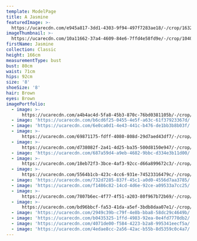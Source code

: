 ```yaml
---
template: ModelPage
title: A Jasmine
featuredImage: >-
  https://ucarecdn.com/e945a817-3dd1-4303-9f94-497f7283ae18/-/crop/1632x996/0,0/-/preview/
imageThumbnail: >-
  https://ucarecdn.com/10a11662-37a4-4609-84e6-7ffd4e58fd9e/-/crop/1040x1586/302,118/-/preview/
firstName: Jasmine
collection: Classic
height: 166cm
measurementType: bust
bust: 80cm
waist: 71cm
hips: 92cm
size: '8'
shoeSize: '8'
hair: Brown
eyes: Brown
imagePortfolio:
  - image: >-
      https://ucarecdn.com/a4b4ac4d-5fa8-45b3-870c-76bd0381105b/-/crop/1632x2317/0,132/-/preview/
  - image: 'https://ucarecdn.com/b6cd6f25-0455-4e5f-a63c-61f37923367d/'
  - image: 'https://ucarecdn.com/6e0ca0d1-4e43-441c-b476-de1bb3b8b03f/'
  - image: >-
      https://ucarecdn.com/69871175-fdff-4080-808d-29d7aed43df7/-/crop/640x898/0,62/-/preview/
  - image: >-
      https://ucarecdn.com/d738082f-2a41-4d25-ba35-500d8150e947/-/crop/1558x2438/0,129/-/preview/
  - image: 'https://ucarecdn.com/687a59d4-a9eb-4682-9bbc-d334e3b11d00/'
  - image: >-
      https://ucarecdn.com/18eb72f3-3bce-4af3-92cc-d66a899672c3/-/crop/1538x1927/83,377/-/preview/
  - image: >-
      https://ucarecdn.com/5564b1cb-423c-4cc6-931e-74523316479c/-/crop/662x1084/71,0/-/preview/
  - image: 'https://ucarecdn.com/732d7285-837f-45c1-a0d0-4556d7aa3785/'
  - image: 'https://ucarecdn.com/f1486c82-14cd-4d6e-92ce-a09533a7cc25/'
  - image: >-
      https://ucarecdn.com/7807b6ec-4f77-4f51-a203-80f967b72b69/-/crop/1632x2323/0,126/-/preview/
  - image: >-
      https://ucarecdn.com/bd96bbcf-fa53-41da-a5ef-3bdb8daa07e1/-/crop/697x1095/36,0/-/preview/
  - image: 'https://ucarecdn.com/2949c39b-c79f-4e8b-bba8-58dc29c4649b/'
  - image: 'https://ucarecdn.com/b0435325-1ffd-4983-92ea-0e4fd7770db2/'
  - image: 'https://ucarecdn.com/4071de00-f584-4223-b2a8-995341eecf5a/'
  - image: 'https://ucarecdn.com/4edae8cc-2a56-42ac-b55b-8d5359c0c4a7/'
---
```


